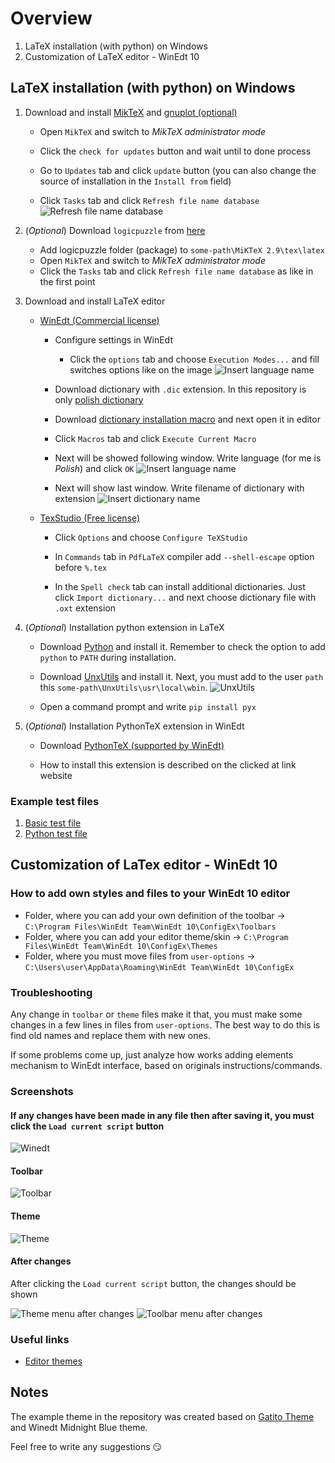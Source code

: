 # Overview

1. LaTeX installation (with python) on Windows
2. Customization of LaTeX editor - WinEdt 10

## LaTeX installation (with python) on Windows

1. Download and install [MikTeX](https://miktex.org/download) and [gnuplot (optional)](https://sourceforge.net/projects/gnuplot/files/gnuplot/5.2.8/)
   - Open `MikTeX` and switch to *MikTeX administrator mode*

   - Click the `check for updates` button and wait until to done process

   - Go to `Updates` tab and click `update` button (you can also change the source of installation in the `Install from` field)

   - Click `Tasks` tab and click `Refresh file name database`
     ![Refresh file name database](./install/images/miktex-refresh-name-databases.png)

2. (*Optional*) Download `logicpuzzle` from [here](./install/packages)
   - Add logicpuzzle folder (package) to `some-path\MiKTeX 2.9\tex\latex`
   - Open `MikTeX` and switch to *MikTeX administrator mode*
   - Click the `Tasks` tab and click `Refresh file name database` as like in the first point

3. Download and install LaTeX editor
   - [WinEdt (Commercial license)](https://www.winedt.com/download.html)
     - Configure settings in WinEdt

       - Click the `options` tab and choose `Execution Modes...` and fill switches options like on the image
         ![Insert language name](./install/images/exec-mode-winedt10.png)

     - Download dictionary with `.dic` extension. In this repository is only [polish dictionary](./install/dictionary/pl.dic)

     - Download [dictionary installation macro](./install/dictionary/InstallDict.edt) and next open it in editor

     - Click `Macros` tab and click `Execute Current Macro`

     - Next will be showed following window. Write language (for me is *Polish*) and click `OK`
       ![Insert language name](./install/images/language-name-dict-winedt.png)

     - Next will show last window. Write filename of dictionary with extension
       ![Insert dictionary name](./install/images/dictionary-name-winedt.png)

   - [TexStudio (Free license)](https://www.texstudio.org/)
     - Click `Options` and choose `Configure TeXStudio`

     - In `Commands` tab in `PdfLaTeX` compiler add `--shell-escape` option before `%.tex`

     - In the `Spell check` tab can install additional dictionaries. Just click `Import dictionary...` and next choose dictionary file with `.oxt` extension

4. (*Optional*) Installation python extension in LaTeX
   - Download [Python](https://www.python.org/downloads/) and install it. Remember to check the option to add `python` to `PATH` during installation.

   - Download [UnxUtils](https://sourceforge.net/projects/unxutils/) and install it. Next, you must add to the user `path` this `some-path\UnxUtils\usr\local\wbin`.
     ![UnxUtils](./install/images/unx-utils-path.png)

   - Open a command prompt and write `pip install pyx`


5. (*Optional*) Installation PythonTeX extension in WinEdt
   - Download [PythonTeX (supported by WinEdt)](http://www.winedt.org/config/menus/PythonTeX.html)

   - How to install this extension is described on the clicked at link website

### Example test files

1. [Basic test file](./install/test-files/basic-test-file.tex)
2. [Python test file](./install/test-files/python-intersecting-rings.tex)


## Customization of LaTex editor - WinEdt 10

### How to add own styles and files to your WinEdt 10 editor

- Folder, where you can add your own definition of the toolbar &#8594; `C:\Program Files\WinEdt Team\WinEdt 10\ConfigEx\Toolbars`
- Folder, where you can add your editor theme/skin &#8594; `C:\Program Files\WinEdt Team\WinEdt 10\ConfigEx\Themes`
- Folder, where you must move files from `user-options` &#8594; `C:\Users\user\AppData\Roaming\WinEdt Team\WinEdt 10\ConfigEx`

### Troubleshooting

Any change in `toolbar` or `theme` files make it that, you must make some changes in a few lines in files from `user-options`.
The best way to do this is find old names and replace them with new ones.

If some problems come up, just analyze how works adding elements mechanism to WinEdt interface, based on originals instructions/commands.

### Screenshots

#### If any changes have been made in any file then after saving it, you must click the `Load current script` button
![Winedt](./winedt/images/winedt-changes-click.png)

#### Toolbar

![Toolbar](./winedt/images/toolbar-winedt.png)

#### Theme

![Theme](./winedt/images/theme-winedt.png)

#### After changes

After clicking the `Load current script` button, the changes should be shown

![Theme menu after changes](./winedt/images/theme-menu-after-changes-winedt.png)
![Toolbar menu after changes](./winedt/images/toolbar-menu-after-changes-winedt.png)

### Useful links

- [Editor themes](https://atomcorp.github.io/themes/)

## Notes

The example theme in the repository was created based on [Gatito Theme](https://github.com/pawelgrzybek/gatito-theme) and Winedt Midnight Blue theme.

Feel free to write any suggestions :smirk:


